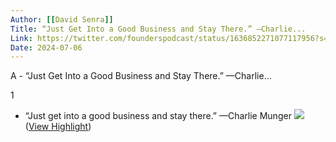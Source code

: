```yaml
---
Author: [[David Senra]]
Title: “Just Get Into a Good Business and Stay There.” —Charlie...
Link: https://twitter.com/founderspodcast/status/1636852271077117956?s=12
Date: 2024-07-06
---
```

A - “Just Get Into a Good Business and Stay There.” —Charlie...

1
- “Just get into a good business and stay there.” —Charlie Munger
  ![](https://pbs.twimg.com/media/FrdEdsmWAAAjBPe.jpg) ([View Highlight](https://read.readwise.io/read/01gvx185whw0akry2td7dvwcq1))
